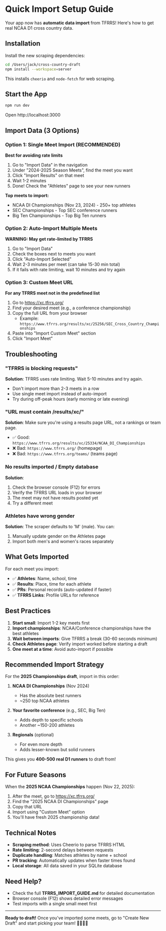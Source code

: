 # Quick Import Setup Guide

Your app now has **automatic data import** from TFRRS! Here's how to get real NCAA D1 cross country data.

## Installation

Install the new scraping dependencies:

```bash
cd /Users/jack/cross-country-draft
npm install --workspace=server
```

This installs `cheerio` and `node-fetch` for web scraping.

## Start the App

```bash
npm run dev
```

Open http://localhost:3000

## Import Data (3 Options)

### Option 1: Single Meet Import (RECOMMENDED)

**Best for avoiding rate limits**

1. Go to "Import Data" in the navigation
2. Under "2024-2025 Season Meets", find the meet you want
3. Click "Import Results" on that meet
4. Wait 1-2 minutes
5. Done! Check the "Athletes" page to see your new runners

**Top meets to import:**
- NCAA DI Championships (Nov 23, 2024) - 250+ top athletes
- SEC Championships - Top SEC conference runners
- Big Ten Championships - Top Big Ten runners

### Option 2: Auto-Import Multiple Meets

**WARNING: May get rate-limited by TFRRS**

1. Go to "Import Data"
2. Check the boxes next to meets you want
3. Click "Auto-Import Selected"
4. Wait 2-3 minutes per meet (can take 15-30 min total)
5. If it fails with rate limiting, wait 10 minutes and try again

### Option 3: Custom Meet URL

**For any TFRRS meet not in the predefined list**

1. Go to https://xc.tfrrs.org/
2. Find your desired meet (e.g., a conference championship)
3. Copy the full URL from your browser
   - Example: `https://www.tfrrs.org/results/xc/25256/SEC_Cross_Country_Championships`
4. Paste into "Import Custom Meet" section
5. Click "Import Meet"

## Troubleshooting

### "TFRRS is blocking requests"

**Solution**: TFRRS uses rate limiting. Wait 5-10 minutes and try again.
- Don't import more than 2-3 meets in a row
- Use single meet import instead of auto-import
- Try during off-peak hours (early morning or late evening)

### "URL must contain /results/xc/"

**Solution**: Make sure you're using a results page URL, not a rankings or team page.
- ✅ Good: `https://www.tfrrs.org/results/xc/25334/NCAA_DI_Championships`
- ❌ Bad: `https://www.tfrrs.org/` (homepage)
- ❌ Bad: `https://www.tfrrs.org/teams/` (teams page)

### No results imported / Empty database

**Solution**:
1. Check the browser console (F12) for errors
2. Verify the TFRRS URL loads in your browser
3. The meet may not have results posted yet
4. Try a different meet

### Athletes have wrong gender

**Solution**: The scraper defaults to 'M' (male). You can:
1. Manually update gender on the Athletes page
2. Import both men's and women's races separately

## What Gets Imported

For each meet you import:
- ✅ **Athletes**: Name, school, time
- ✅ **Results**: Place, time for each athlete
- ✅ **PRs**: Personal records (auto-updated if faster)
- ✅ **TFRRS Links**: Profile URLs for reference

## Best Practices

1. **Start small**: Import 1-2 key meets first
2. **Import championships**: NCAA/Conference championships have the best athletes
3. **Wait between imports**: Give TFRRS a break (30-60 seconds minimum)
4. **Check Athletes page**: Verify import worked before starting a draft
5. **One meet at a time**: Avoid auto-import if possible

## Recommended Import Strategy

For the **2025 Championships draft**, import in this order:

1. **NCAA DI Championships** (Nov 2024)
   - Has the absolute best runners
   - ~250 top NCAA athletes

2. **Your favorite conference** (e.g., SEC, Big Ten)
   - Adds depth to specific schools
   - Another ~150-200 athletes

3. **Regionals** (optional)
   - For even more depth
   - Adds lesser-known but solid runners

This gives you **400-500 real D1 runners** to draft from!

## For Future Seasons

When the **2025 NCAA Championships** happen (Nov 22, 2025):

1. After the meet, go to https://xc.tfrrs.org/
2. Find the "2025 NCAA DI Championships" page
3. Copy that URL
4. Import using "Custom Meet" option
5. You'll have fresh 2025 championship data!

## Technical Notes

- **Scraping method**: Uses Cheerio to parse TFRRS HTML
- **Rate limiting**: 2-second delays between requests
- **Duplicate handling**: Matches athletes by name + school
- **PR tracking**: Automatically updates when faster times found
- **Local storage**: All data saved in your SQLite database

## Need Help?

- Check the full **TFRRS_IMPORT_GUIDE.md** for detailed documentation
- Browser console (F12) shows detailed error messages
- Test imports with a single small meet first

---

**Ready to draft!** Once you've imported some meets, go to "Create New Draft" and start picking your team! 🏃‍♂️🏃‍♀️
